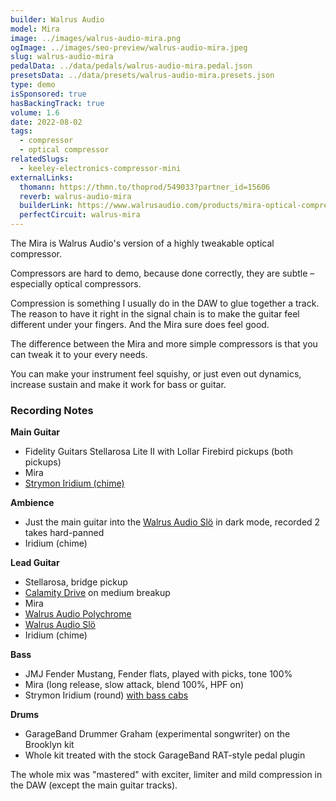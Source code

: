 ```yaml
---
builder: Walrus Audio
model: Mira
image: ../images/walrus-audio-mira.png
ogImage: ../images/seo-preview/walrus-audio-mira.jpeg
slug: walrus-audio-mira
pedalData: ../data/pedals/walrus-audio-mira.pedal.json
presetsData: ../data/presets/walrus-audio-mira.presets.json
type: demo
isSponsored: true
hasBackingTrack: true
volume: 1.6
date: 2022-08-02
tags:
  - compressor
  - optical compressor
relatedSlugs:
  - keeley-electronics-compressor-mini
externalLinks:
  thomann: https://thmn.to/thoprod/549033?partner_id=15606
  reverb: walrus-audio-mira
  builderLink: https://www.walrusaudio.com/products/mira-optical-compressor
  perfectCircuit: walrus-mira
---
```


The Mira is Walrus Audio's version of a highly tweakable optical compressor.

Compressors are hard to demo, because done correctly, they are subtle – especially optical compressors.

Compression is something I usually do in the DAW to glue together a track. The reason to have it right in the signal chain is to make the guitar feel different under your fingers. And the Mira sure does feel good.

The difference between the Mira and more simple compressors is that you can tweak it to your every needs.

You can make your instrument feel squishy, or just even out dynamics, increase sustain and make it work for bass or guitar.

### Recording Notes

**Main Guitar**

- Fidelity Guitars Stellarosa Lite II with Lollar Firebird pickups (both pickups)
- Mira
- [Strymon Iridium (chime)](/demos/strymon-iridium)

**Ambience**

- Just the main guitar into the [Walrus Audio Slö](/demos/walrus-audio-slo) in dark mode, recorded 2 takes hard-panned
- Iridium (chime)

**Lead Guitar**

- Stellarosa, bridge pickup
- [Calamity Drive](/demos/plain-speak-calamity-drive) on medium breakup
- Mira
- [Walrus Audio Polychrome](/demos/walrus-audio-polychrome)
- [Walrus Audio Slö](/demos/walrus-audio-slo)
- Iridium (chime)

**Bass**

- JMJ Fender Mustang, Fender flats, played with picks, tone 100%
- Mira (long release, slow attack, blend 100%, HPF on)
- Strymon Iridium (round) [with bass cabs](/posts/strymon-iridium-bass-ownhammer-ir/)

**Drums**

- GarageBand Drummer Graham (experimental songwriter) on the Brooklyn kit
- Whole kit treated with the stock GarageBand RAT-style pedal plugin

The whole mix was "mastered" with exciter, limiter and mild compression in the DAW (except the main guitar tracks).
